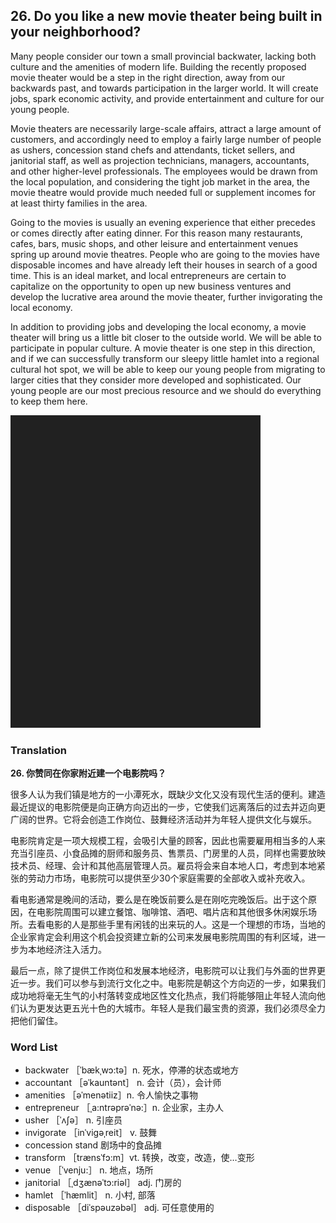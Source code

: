 ## 26. Do you like a new movie theater being built in your neighborhood?

Many people consider our town a small provincial backwater, lacking both culture and the amenities of modern life. Building the recently proposed movie theater would be a step in the right direction, away from our backwards past, and towards participation in the larger world. It will create jobs, spark economic activity, and provide entertainment and culture for our young people.

Movie theaters are necessarily large-scale affairs, attract a large amount of customers, and accordingly need to employ a fairly large number of people as ushers, concession stand chefs and attendants, ticket sellers, and janitorial staff, as well as projection technicians, managers, accountants, and other higher-level professionals. The employees would be drawn from the local population, and considering the tight job market in the area, the movie theatre would provide much needed full or supplement incomes for at least thirty families in the area.

Going to the movies is usually an evening experience that either precedes or comes directly after eating dinner. For this reason many restaurants, cafes, bars, music shops, and other leisure and entertainment venues spring up around movie theatres. People who are going to the movies have disposable incomes and have already left their houses in search of a good time. This is an ideal market, and local entrepreneurs are certain to capitalize on the opportunity to open up new business ventures and develop the lucrative area around the movie theater, further invigorating the local economy.

In addition to providing jobs and developing the local economy, a movie theater will bring us a little bit closer to the outside world. We will be able to participate in popular culture. A movie theater is one step in this direction, and if we can successfully transform our sleepy little hamlet into a regional cultural hot spot, we will be able to keep our young people from migrating to larger cities that they consider more developed and sophisticated. Our young people are our most precious resource and we should do everything to keep them here.

![](images/padding_400x500.png)

### Translation

**26. 你赞同在你家附近建一个电影院吗？**

很多人认为我们镇是地方的一小潭死水，既缺少文化又没有现代生活的便利。建造最近提议的电影院便是向正确方向迈出的一步，它使我们远离落后的过去并迈向更广阔的世界。它将会创造工作岗位、鼓舞经济活动并为年轻人提供文化与娱乐。

电影院肯定是一项大规模工程，会吸引大量的顾客，因此也需要雇用相当多的人来充当引座员、小食品摊的厨师和服务员、售票员、门房里的人员，同样也需要放映技术员、经理、会计和其他高层管理人员。雇员将会来自本地人口，考虑到本地紧张的劳动力市场，电影院可以提供至少30个家庭需要的全部收入或补充收入。

看电影通常是晚间的活动，要么是在晚饭前要么是在刚吃完晚饭后。出于这个原因，在电影院周围可以建立餐馆、咖啡馆、酒吧、唱片店和其他很多休闲娱乐场所。去看电影的人是那些手里有闲钱的出来玩的人。这是一个理想的市场，当地的企业家肯定会利用这个机会投资建立新的公司来发展电影院周围的有利区域，进一步为本地经济注入活力。

最后一点，除了提供工作岗位和发展本地经济，电影院可以让我们与外面的世界更近一步。我们可以参与到流行文化之中。电影院是朝这个方向迈的一步，如果我们成功地将毫无生气的小村落转变成地区性文化热点，我们将能够阻止年轻人流向他们认为更发达更五光十色的大城市。年轻人是我们最宝贵的资源，我们必须尽全力把他们留住。 

### Word List

+ backwater ［ˈbækˌwɔ:tə］n. 死水，停滞的状态或地方
+ accountant ［əˈkauntənt］ n. 会计（员），会计师
+ amenities ［əˈmenətiiz］n. 令人愉快之事物
+ entrepreneur ［ˌa:ntrəprəˈnə:］n. 企业家，主办人
+ usher ［ˈʌʃə］ n. 引座员
+ invigorate ［inˈvigəˌreit］ v. 鼓舞
+ concession stand 剧场中的食品摊
+ transform ［trænsˈfɔ:m］vt. 转换，改变，改造，使…变形
+ venue ［ˈvenju:］ n. 地点，场所
+ janitorial ［ˌdʒænəˈtɔ:riəl］ adj. 门房的
+ hamlet ［ˈhæmlit］ n. 小村, 部落
+ disposable ［diˈspəuzəbəl］ adj. 可任意使用的 


